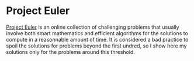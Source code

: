 # Project Euler

[Project Euler](projecteuler.net/) is an online collection of challenging problems that usually involve both smart mathematics and efficient algorithms for the solutions to compute in a reasonnable amount of time.
It is considered a bad practice to spoil the solutions for problems beyond the first undred, so I show here my solutions only for the problems around this threshold.
